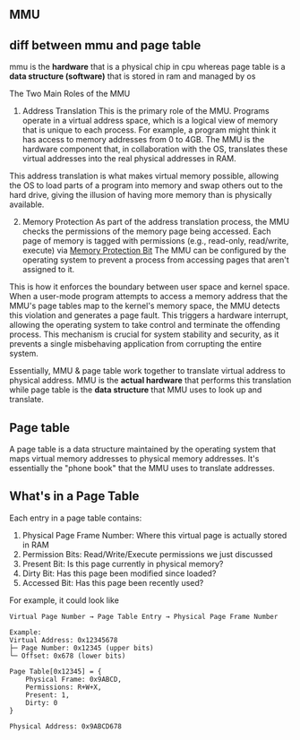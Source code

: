 ## MMU

## diff between mmu and page table
mmu is the **hardware** that is a physical chip in cpu whereas page table is a **data structure (software)** that is stored in ram and managed by os

The Two Main Roles of the MMU
1. Address Translation
This is the primary role of the MMU. Programs operate in a virtual address space, which is a logical view of memory that is unique to each process. For example, a program might think it has access to memory addresses from 0 to 4GB. The MMU is the hardware component that, in collaboration with the OS, translates these virtual addresses into the real physical addresses in RAM.

This address translation is what makes virtual memory possible, allowing the OS to load parts of a program into memory and swap others out to the hard drive, giving the illusion of having more memory than is physically available.

2. Memory Protection
As part of the address translation process, the MMU checks the permissions of the memory page being accessed. Each page of memory is tagged with permissions (e.g., read-only, read/write, execute) via [Memory Protection Bit](https://github.com/brian6484/CSKnowledge/blob/main/Operating%20System/Linux/Memory/Memory%20Protection%20Bit.md) The MMU can be configured by the operating system to prevent a process from accessing pages that aren't assigned to it.

This is how it enforces the boundary between user space and kernel space. When a user-mode program attempts to access a memory address that the MMU's page tables map to the kernel's memory space, the MMU detects this violation and generates a page fault. This triggers a hardware interrupt, allowing the operating system to take control and terminate the offending process. This mechanism is crucial for system stability and security, as it prevents a single misbehaving application from corrupting the entire system.

Essentially, MMU & page table work together to translate virtual address to physical address. MMU is the **actual hardware** that performs this translation while page table is the **data structure** that MMU uses to look up and translate.

## Page table
A page table is a data structure maintained by the operating system that maps virtual memory addresses to physical memory addresses. It's essentially the "phone book" that the MMU uses to translate addresses.

## What's in a Page Table
Each entry in a page table contains:
1) Physical Page Frame Number: Where this virtual page is actually stored in RAM
2) Permission Bits: Read/Write/Execute permissions we just discussed
3) Present Bit: Is this page currently in physical memory?
4) Dirty Bit: Has this page been modified since loaded?
5) Accessed Bit: Has this page been recently used?

For example, it could look like
```
Virtual Page Number → Page Table Entry → Physical Page Frame Number

Example:
Virtual Address: 0x12345678
├─ Page Number: 0x12345 (upper bits)
└─ Offset: 0x678 (lower bits)

Page Table[0x12345] = {
    Physical Frame: 0x9ABCD,
    Permissions: R+W+X,
    Present: 1,
    Dirty: 0
}

Physical Address: 0x9ABCD678
```
